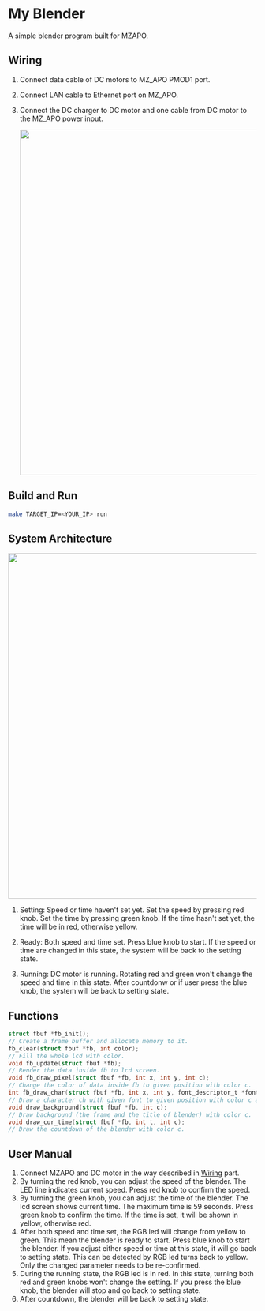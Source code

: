# My Blender
A simple blender program built for MZAPO.

## Wiring
1. Connect data cable of DC motors to MZ_APO PMOD1 port.
2. Connect LAN cable to Ethernet port on MZ_APO.
3. Connect the DC charger to DC motor and one cable from DC motor to the MZ_APO power input.
   
   <img src="https://github.com/ban9975/apo_blender/assets/55187987/fbbc0ef6-594d-4b11-bfd3-a68c81747e53" width="700">

## Build and Run
``` bash
make TARGET_IP=<YOUR_IP> run
```

## System Architecture
<img src="https://github.com/ban9975/apo_blender/assets/55187987/edccc148-a9a4-4534-9357-30bf10a7a831" width="700">

1. Setting: Speed or time haven't set yet. Set the speed by pressing red knob. Set the time by pressing green knob. If the time hasn't set yet, the time will be in red, otherwise yellow.

2. Ready: Both speed and time set. Press blue knob to start. If the speed or time are changed in this state, the system will be back to the setting state.

3. Running: DC motor is running. Rotating red and green won't change the speed and time in this state. After countdonw or if user press the blue knob, the system will be back to setting state.

## Functions
``` c
struct fbuf *fb_init();
// Create a frame buffer and allocate memory to it.
fb_clear(struct fbuf *fb, int color);
// Fill the whole lcd with color.
void fb_update(struct fbuf *fb);
// Render the data inside fb to lcd screen.
void fb_draw_pixel(struct fbuf *fb, int x, int y, int c);
// Change the color of data inside fb to given position with color c.
int fb_draw_char(struct fbuf *fb, int x, int y, font_descriptor_t *font, char ch, int c);
// Draw a character ch with given font to given position with color c and return the width of the character.
void draw_background(struct fbuf *fb, int c);
// Draw background (the frame and the title of blender) with color c.
void draw_cur_time(struct fbuf *fb, int t, int c);
// Draw the countdown of the blender with color c.
```

## User Manual
1. Connect MZAPO and DC motor in the way described in [Wiring](https://github.com/ban9975/apo_blender/edit/main/README.md#wiring) part.
2. By turning the red knob, you can adjust the speed of the blender. The LED line indicates current speed. Press red knob to confirm the speed.
3. By turning the green knob, you can adjust the time of the blender. The lcd screen shows current time. The maximum time is 59 seconds. Press green knob to confirm the time. If the time is set, it will be shown in yellow, otherwise red.
4. After both speed and time set, the RGB led will change from yellow to green. This mean the blender is ready to start. Press blue knob to start the blender. If you adjust either speed or time at this state, it will go back to setting state. This can be detected by RGB led turns back to yellow. Only the changed parameter needs to be re-confirmed.
5. During the running state, the RGB led is in red. In this state, turning both red and green knobs won't change the setting. If you press the blue knob, the blender will stop and go back to setting state.
6. After countdown, the blender will be back to setting state.
